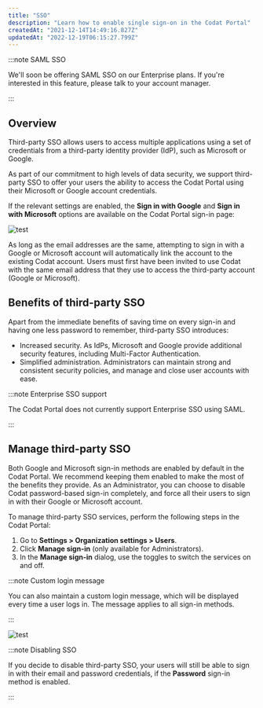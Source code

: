 ```yaml
---
title: "SSO"
description: "Learn how to enable single sign-on in the Codat Portal"
createdAt: "2021-12-14T14:49:16.827Z"
updatedAt: "2022-12-19T06:15:27.799Z"
---
```


:::note SAML SSO

We'll soon be offering SAML SSO on our Enterprise plans. If you're interested in this feature, please talk to your account manager.

:::

## Overview

Third-party SSO allows users to access multiple applications using a set of credentials from a third-party identity provider (IdP), such as Microsoft or Google.

As part of our commitment to high levels of data security, we support third-party SSO to offer your users the ability to access the Codat Portal using their Microsoft or Google account credentials.

If the relevant settings are enabled, the **Sign in with Google** and **Sign in with Microsoft** options are available on the Codat Portal sign-in page:

![](/img/other-guides/portal_sign-in-to-codat.png "test")

As long as the email addresses are the same, attempting to sign in with a Google or Microsoft account will automatically link the account to the existing Codat account. Users must first have been invited to use Codat with the same email address that they use to access the third-party account (Google or Microsoft).

## Benefits of third-party SSO

Apart from the immediate benefits of saving time on every sign-in and having one less password to remember, third-party SSO introduces:

- Increased security. As IdPs, Microsoft and Google provide additional security features, including Multi-Factor Authentication.
- Simplified administration. Administrators can maintain strong and consistent security policies, and manage and close user accounts with ease.

:::note Enterprise SSO support
 
The Codat Portal does not currently support Enterprise SSO using SAML.

:::

## Manage third-party SSO

Both Google and Microsoft sign-in methods are enabled by default in the Codat Portal. We recommend keeping them enabled to make the most of the benefits they provide. As an Administrator, you can choose to disable Codat password-based sign-in completely, and force all their users to sign in with their Google or Microsoft account.

To manage third-party SSO services, perform the following steps in the Codat Portal:

1. Go to **Settings > Organization settings > Users**.
2. Click **Manage sign-in** (only available for Administrators).
3. In the **Manage sign-in** dialog, use the toggles to switch the services on and off.

:::note Custom login message

You can also maintain a custom login message, which will be displayed every time a user logs in. The message applies to all sign-in methods.

:::

![](/img/other-guides/portal_manage-sign-in-inc-custom-login-message.png "test")

:::note Disabling SSO

If you decide to disable third-party SSO, your users will still be able to sign in with their email and password credentials, if the **Password** sign-in method is enabled.

:::
